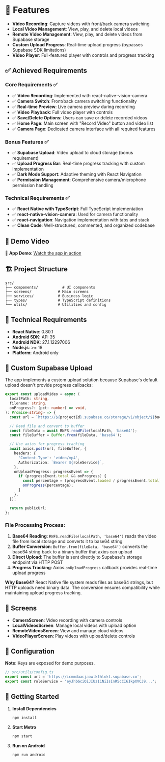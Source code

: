 # 📱 Features

- **Video Recording**: Capture videos with front/back camera switching
- **Local Video Management**: View, play, and delete local videos
- **Remote Video Management**: View, play, and delete videos from Supabase storage
- **Custom Upload Progress**: Real-time upload progress (bypasses Supabase SDK limitations)
- **Video Player**: Full-featured player with controls and progress tracking

## ✅ Achieved Requirements

### Core Requirements ✅

- ✅ **Video Recording**: Implemented with react-native-vision-camera
- ✅ **Camera Switch**: Front/back camera switching functionality
- ✅ **Real-time Preview**: Live camera preview during recording
- ✅ **Video Playback**: Full video player with controls
- ✅ **Save/Delete Options**: Users can save or delete recorded videos
- ✅ **Home Page**: Main screen with "Record Video" button and video list
- ✅ **Camera Page**: Dedicated camera interface with all required features

### Bonus Features ✅

- ✅ **Supabase Upload**: Video upload to cloud storage (bonus requirement)
- ✅ **Upload Progress Bar**: Real-time progress tracking with custom implementation
- ✅ **Dark Mode Support**: Adaptive theming with React Navigation
- ✅ **Permission Management**: Comprehensive camera/microphone permission handling

### Technical Requirements ✅

- ✅ **React Native with TypeScript**: Full TypeScript implementation
- ✅ **react-native-vision-camera**: Used for camera functionality
- ✅ **react-navigation**: Navigation implementation with tabs and stack
- ✅ **Clean Code**: Well-structured, commented, and organized codebase

## 🎥 Demo Video

📱 **App Demo**: [Watch the app in action](https://drive.google.com/file/d/13895j-8SOoSlA4O15zpI7cLbyXiNLyN-/view?usp=sharing)

## 🏗️ Project Structure

```
src/
├── components/           # UI components
├── screens/            # Main screens
├── services/           # Business logic
├── types/              # TypeScript definitions
└── utils/              # Utilities and config
```

## 🔧 Technical Requirements

- **React Native**: 0.80.1
- **Android SDK**: API 35
- **Android NDK**: 27.1.12297006
- **Node.js**: >= 18
- **Platform**: Android only

## 🚀 Custom Supabase Upload

The app implements a custom upload solution because Supabase's default upload doesn't provide progress callbacks:

```typescript
export const uploadVideo = async (
  localPath: string,
  filename: string,
  onProgress?: (pct: number) => void,
): Promise<string> => {
  const url = `https://${projectId}.supabase.co/storage/v1/object/${bucket}/${filename}`;

  // Read file and convert to buffer
  const fileData = await RNFS.readFile(localPath, 'base64');
  const fileBuffer = Buffer.from(fileData, 'base64');

  // Use axios for progress tracking
  await axios.post(url, fileBuffer, {
    headers: {
      'Content-Type': 'video/mp4',
      Authorization: `Bearer ${roleService}`,
    },
    onUploadProgress: progressEvent => {
      if (progressEvent.total && onProgress) {
        const percentage = (progressEvent.loaded / progressEvent.total) * 100;
        onProgress(percentage);
      }
    },
  });

  return publicUrl;
};
```

### File Processing Process:

1. **Base64 Reading**: `RNFS.readFile(localPath, 'base64')` reads the video file from local storage and converts it to base64 string
2. **Buffer Conversion**: `Buffer.from(fileData, 'base64')` converts the base64 string back to a binary buffer that axios can upload
3. **Direct Upload**: The buffer is sent directly to Supabase's storage endpoint via HTTP POST
4. **Progress Tracking**: Axios `onUploadProgress` callback provides real-time upload progress

**Why Base64?** React Native file system reads files as base64 strings, but HTTP uploads need binary data. The conversion ensures compatibility while maintaining upload progress tracking.

## 📱 Screens

- **CameraScreen**: Video recording with camera controls
- **LocalVideosScreen**: Manage local videos with upload option
- **RemoteVideosScreen**: View and manage cloud videos
- **VideoPlayerScreen**: Play videos with upload/delete controls

## 🔐 Configuration

**Note**: Keys are exposed for demo purposes.

```typescript
// src/utils/config.ts
export const url = 'https://icmmdaacjaowtklhlokt.supabase.co';
export const roleService = 'eyJhbGciOiJIUzI1NiIsInR5cCI6IkpXVCJ9...';
```

## 🚀 Getting Started

1. **Install Dependencies**

   ```bash
   npm install
   ```

2. **Start Metro**

   ```bash
   npm start
   ```

3. **Run on Android**
   ```bash
   npm run android
   ```
